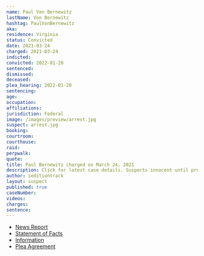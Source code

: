 ```yaml
---
name: Paul Von Bernewitz
lastName: Von Bernewitz
hashtag: PaulVonBernewitz
aka:
residence: Virginia
status: Convicted
date: 2021-03-24
charged: 2021-03-24
indicted:
convicted: 2022-01-20
sentenced:
dismissed:
deceased:
plea_hearing: 2022-01-20
sentencing:
age:
occupation:
affiliations:
jurisdiction: Federal
image: /images/preview/arrest.jpg
suspect: arrest.jpg
booking:
courtroom:
courthouse:
raid:
perpwalk:
quote:
title: Paul Bernewitz charged on March 24, 2021
description: Click for latest case details. Suspects innocent until proven guilty.
author: seditiontrack
layout: suspect
published: true
caseNumber:
videos:
charges:
sentence:
---
```

- [News Report](https://www.wavy.com/news/virginia/2-virginia-beach-brothers-charged-with-entering-us-capitol-during-january-6-riot/)
- [Statement of Facts](https://www.justice.gov/usao-dc/case-multi-defendant/file/1469401/download)
- [Information](https://www.justice.gov/usao-dc/case-multi-defendant/file/1393391/download)
- [Plea Agreement](https://www.justice.gov/usao-dc/case-multi-defendant/file/1469396/download)
